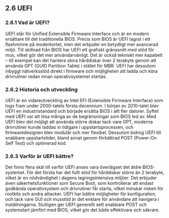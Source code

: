 ## 2.6 UEFI

### 2.6.1 Vad är UEFI?

UEFI står för Unified Extensible Firmware Interface och är en modern ersättare till det traditionella BIOS. Precis som BIOS är UEFI lagrat i ett flashminne på moderkortet, men det erbjuder en betydligt mer avancerad miljö. Till skillnad från BIOS har UEFI ett grafiskt gränssnitt med stöd för mus, vilket gör det mer användarvänligt. Det är också tekniskt mer kapabelt – till exempel kan det hantera stora hårddiskar över 2 terabyte genom att använda GPT (GUID Partition Table) i stället för MBR. UEFI har dessutom inbyggt nätverksstöd direkt i firmware och möjligheten att ladda och köra drivrutiner redan innan operativsystemet startas.

### 2.6.2 Historia och utveckling

UEFI är en vidareutveckling av Intel EFI (Extensible Firmware Interface) som togs fram under 2000-talets första decennium. I början av 2010-talet blev UEFI en industristandard och började ersätta BIOS i allt fler datorer. Syftet med UEFI var att lösa många av de begränsningar som BIOS led av. Med UEFI blev det möjligt att använda större diskar tack vare GPT, moderna drivrutiner kunde laddas in tidigare i uppstartsprocessen, och firmwaredesignen blev modulär och mer flexibel. Dessutom bidrog UEFI till snabbare uppstartstider, bland annat genom förbättrad POST (Power-On Self Test) och optimerad kod.

### 2.6.3 Varför är UEFI bättre?

Det finns flera skäl till varför UEFI anses vara överlägset det äldre BIOS-systemet. För det första har det fullt stöd för hårddiskar större än 2 terabyte, vilket är en nödvändighet i dagens lagringsintensiva miljöer. Det erbjuder även säkerhetsfunktioner som Secure Boot, som kontrollerar att endast godkända operativsystem och drivrutiner får starta, vilket minskar risken för rootkits och andra attacker. UEFI har bättre möjligheter för konfiguration, och tack vare GUI och musstöd är det enklare för användare att navigera i inställningarna. Slutligen ger UEFI generellt sett snabbare POST och systemstart jämfört med BIOS, vilket gör det både effektivare och säkrare.
